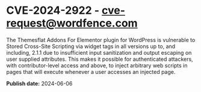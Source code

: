 # CVE-2024-2922 - cve-request@wordfence.com

The Themesflat Addons For Elementor plugin for WordPress is vulnerable to Stored Cross-Site Scripting via widget tags in all versions up to, and including, 2.1.1 due to insufficient input sanitization and output escaping on user supplied attributes. This makes it possible for authenticated attackers, with contributor-level access and above, to inject arbitrary web scripts in pages that will execute whenever a user accesses an injected page.

**Publish date:** 2024-06-06
